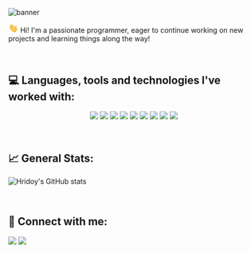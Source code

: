 ![banner](https://user-images.githubusercontent.com/104861928/195234401-a93a73a8-7c06-45e5-92e3-713fd472c079.gif)

<img width="20px" src="https://raw.githubusercontent.com/KevinPatel04/KevinPatel04/master/Hi.gif"/> Hi! I'm a passionate programmer, eager to continue working on new projects and learning things along the way!

</br>

## 💻 Languages, tools and technologies I've worked with:

<p align="center"><img width="60px" src="https://upload.wikimedia.org/wikipedia/commons/6/6a/JavaScript-logo.png"/>
<img width="65px" src="https://cdn4.iconfinder.com/data/icons/logos-3/600/React.js_logo-512.png"/>
<img width="65px" src="https://cdn.iconscout.com/icon/free/png-256/redux-283024.png"/>
<img width="75px" src="https://upload.wikimedia.org/wikipedia/commons/thumb/d/d9/Node.js_logo.svg/1280px-Node.js_logo.svg.png"/>
<img width="65px" src="https://seeklogo.com/images/S/sequelize-logo-9A5075DB9F-seeklogo.com.png"/>
<img width="65px" src="https://upload.wikimedia.org/wikipedia/commons/thumb/2/29/Postgresql_elephant.svg/1985px-Postgresql_elephant.svg.png"/>
<img width="60px" src="https://git-scm.com/images/logos/downloads/Git-Icon-1788C.png"/>
<img width="75px" src="https://upload.wikimedia.org/wikipedia/commons/thumb/6/61/HTML5_logo_and_wordmark.svg/512px-HTML5_logo_and_wordmark.svg.png"/>
<img width="55px" src="https://upload.wikimedia.org/wikipedia/commons/thumb/d/d5/CSS3_logo_and_wordmark.svg/1452px-CSS3_logo_and_wordmark.svg.png"/></p>

</br>

## :chart_with_upwards_trend: General Stats:
![Hridoy's GitHub stats](https://github-readme-stats.vercel.app/api?username=vickyraineri&show_icons=true&count_private=true) </br>

</br>

## 🤝 Connect with me:
<a href="https://www.linkedin.com/in/victoria-raineri-657b64246/"><img width="45px" src="https://cdn-icons-png.flaticon.com/512/174/174857.png"/></a>
<a href="mailto:vickyraineri04@gmail.com"><img width="57px" src="https://upload.wikimedia.org/wikipedia/commons/thumb/7/7e/Gmail_icon_%282020%29.svg/2560px-Gmail_icon_%282020%29.svg.png"/></a>
